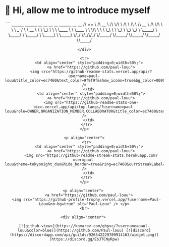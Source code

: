 # 👋 Hi, allow me to introduce myself
<div align="center">
```
 ______   ______     __  __     __         __         ______     __  __    
/\  == \ /\  __ \   /\ \/\ \   /\ \       /\ \       /\  __ \   /\ \/\ \   
\ \  _-/ \ \  __ \  \ \ \_\ \  \ \ \____  \ \ \____  \ \ \/\ \  \ \ \_\ \  
 \ \_\    \ \_\ \_\  \ \_____\  \ \_____\  \ \_____\  \ \_____\  \ \_____\ 
  \/_/     \/_/\/_/   \/_____/   \/_____/   \/_____/   \/_____/   \/_____/ 
                                                                           
```
</div>

<tr>
    <td align="center" style="padding=0;width=50%;">
      <a href="https://github.com/paul-louu">
      <img src="https://github-readme-stats.vercel.app/api/?username=paul-louu&title_color=ec7460&text_color=9f9f9f&show_icons=true&bg_color=00000000&hide_border=true&icon_color=ec7460&hide_title=true&count_private=true&include_all_commits=true&enable_animations=true" />
    </td>
      <td align="center" style="padding=0;width=50%;">
      <a href="https://github.com/paul-louu">
      <img src="https://github-readme-stats-one-bice.vercel.app/api/top-langs/?username=paul-louu&role=OWNER,ORGANIZATION_MEMBER,COLLABORATOR&title_color=ec7460&text_color=9f9f9f&show_icons=true&bg_color=00000000&hide_border=true&icon_color=ec7460&hide_title=true&count_private=true&enable_animations=true" />
    </td>
  </tr>
</p>

<p align="center">
  <tr>
    <td align="center" style="padding=0;width=50%;">
      <a href="https://github.com/paul-louu">
      <img src="https://github-readme-streak-stats.herokuapp.com?user=paul-louu&theme=tokyonight_duo&hide_border=true&ring=ec7460&currStreakLabel=FFFFFF&sideNums=ec7460&dates=979797&sideLabels=FFFFFF&currStreakNum=FFFFFF&border=DD2727&stroke=00000000&background=00000000&fire=FF7600" />
    </td>
  </tr>
</p>

<p align="center"> 
    <a href="https://github.com/paul-louu">
  <img src="https://github-profile-trophy.vercel.app/?username=Paul-Louu&no-bg=true" alt="Paul-Louu" /> </p>
<br>

<div align="center"> 

[![github-views](https://komarev.com/ghpvc/?username=paul-louu&color=blue)](https://github.com/Paul-louu) [![discord](https://discordapp.com/api/guilds/926542229709914163/widget.png)](https://discord.gg/EbJTCNyRpw)
